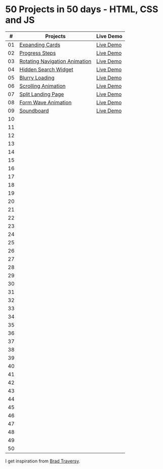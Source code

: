 # 50 Projects in 50 days - HTML, CSS and JS

|  #  | Projects                                                                                                              |Live Demo
| :-: | ----------------------------------------------------------------------------------------------------------------------|-------------------
| 01  | [Expanding Cards](https://github.com/Filiq/50projects50days/tree/main/1.%20Expanding%20Cards)                         | [Live Demo](https://www.filiq.net/projects/50projects50days/Expanding-Cards/)
| 02  | [Progress Steps](https://github.com/Filiq/50projects50days/tree/main/2.%20Progress%20Steps)                           | [Live Demo](https://www.filiq.net/projects/50projects50days/Progress-Steps/)
| 03  | [Rotating Navigation Animation](https://github.com/Filiq/50projects50days/tree/main/3.%20Rotating%20Navigation)       | [Live Demo](https://www.filiq.net/projects/50projects50days/Rotating-Navigation/)
| 04  | [Hidden Search Widget](https://github.com/Filiq/50projects50days/tree/main/4.%20Hidden%20Search%20Widget)             | [Live Demo](https://www.filiq.net/projects/50projects50days/Hidden-Search-Widget/)
| 05  | [Blurry Loading](https://github.com/Filiq/50projects50days/tree/main/5.%20Blurry%20Loading)                           | [Live Demo](https://www.filiq.net/projects/50projects50days/Blurry-Loading/)
| 06  | [Scrolling Animation](https://github.com/Filiq/50projects50days/tree/main/6.%20Scrolling%20Animation)                 | [Live Demo](https://www.filiq.net/projects/50projects50days/Scrolling-Animation/)             
| 07  | [Split Landing Page](https://github.com/Filiq/50projects50days/tree/main/7.%20Split%20Landing%20Page)                 | [Live Demo](https://www.filiq.net/projects/50projects50days/Split-Landing-Page/)
| 08  | [Form Wave Animation](https://github.com/Filiq/50projects50days/tree/main/8.%20Form%20Wave%20Animation)               | [Live Demo](https://www.filiq.net/projects/50projects50days/Form-Wave-Animation/)
| 09  | [Soundboard](https://github.com/Filiq/50projects50days/tree/main/9.%20Soundboard)                                     | [Live Demo](https://www.filiq.net/projects/50projects50days/Soundboard/)
| 10  |              |
| 11  |              |
| 12  |              |
| 13  |              |
| 14  |              |
| 15  |              |
| 16  |              |
| 17  |              |
| 18  |              |
| 19  |              |
| 20  |              |
| 21  |              |
| 22  |              |
| 23  |              |
| 24  |              |
| 25  |              |
| 26  |              |
| 27  |              |
| 28  |              |
| 29  |              |
| 30  |              |
| 31  |              |
| 32  |              |
| 33  |              |
| 34  |              |
| 35  |              |
| 36  |              |
| 37  |              |
| 38  |              |
| 39  |              |
| 40  |              |
| 41  |              |
| 42  |              |
| 43  |              |
| 44  |              |
| 45  |              |
| 46  |              |
| 47  |              |
| 48  |              |
| 49  |              |
| 50  |              |

I get inspiration from [Brad Traversy](https://github.com/bradtraversy).
